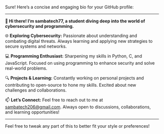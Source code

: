 Sure! Here’s a concise and engaging bio for your GitHub profile:

---

**👋 Hi there! I’m sambatech77, a student diving deep into the world of cybersecurity and programming.** 

🌐 **Exploring Cybersecurity:** Passionate about understanding and combating digital threats. Always learning and applying new strategies to secure systems and networks.

💻 **Programming Enthusiast:** Sharpening my skills in Python, C, and JavaScript. Focused on using programming to enhance security and solve real-world problems.

🔍 **Projects & Learning:** Constantly working on personal projects and contributing to open-source to hone my skills. Excited about new challenges and collaborations.

📫 **Let’s Connect:** Feel free to reach out to me at [sambatech206@gmail.com](mailto:sambatech206@gmail.com). Always open to discussions, collaborations, and learning opportunities!

---

Feel free to tweak any part of this to better fit your style or preferences!
